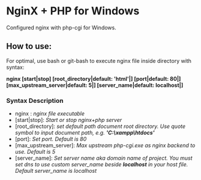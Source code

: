 # NginX + PHP for Windows
Configured nginx with php-cgi for Windows.

## How to use:
For optimal, use bash or git-bash to execute nginx file inside directory with syntax:  

**nginx [start|stop] [root_directory|default: 'html'|<string>] [port|default: 80|<number>] [max_upstream_server|default: 5|<number>] [server_name|default: localhost|<string>]**

### Syntax Description
- nginx : *nginx file executable*
- [start|stop]: *Start or stop nginx+php server*
- [root_directory]: *set default path document root directory. Use quote symbol to input document path, e.g. __'C:\xampp\htdocs'__*
- [port]: *Set port. Default is 80*
- [max_upstream_server]: *Max upstream php-cgi.exe as nginx backend to use. Default is 5*
- [server_name]: *Set server name aka domain name of project. You must set dns to use custom server_name beside __localhost__ in your host file. Default server_name is localhost*